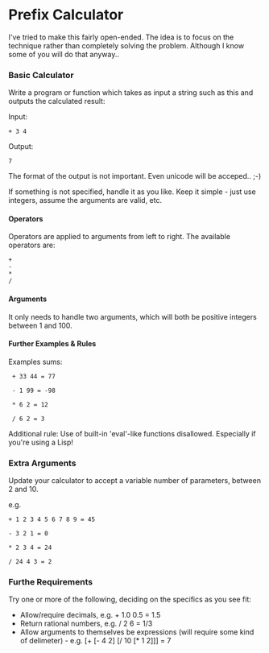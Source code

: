 Prefix Calculator
=================

I've tried to make this fairly open-ended.  The idea is to focus on the technique rather than completely solving the problem.  Although I know some of you will do that anyway..

### Basic Calculator

Write a program or function which takes as input a string such as this and outputs the calculated result:

Input:

    + 3 4

Output:

    7

The format of the output is not important.  Even unicode will be acceped.. ;-)

If something is not specified, handle it as you like.  Keep it simple - just use integers, assume the arguments are valid, etc.

#### Operators

Operators are applied to arguments from left to right.  The available operators are:

    + 
    - 
    * 
    / 

#### Arguments

It only needs to handle two arguments, which will both be positive integers between 1 and 100.

#### Further Examples & Rules

Examples sums:

     + 33 44 = 77
     
     - 1 99 = -98
     
     * 6 2 = 12
     
     / 6 2 = 3

Additional rule: Use of built-in 'eval'-like functions disallowed.  Especially if you're using a Lisp!
 
### Extra Arguments
 
Update your calculator to accept a variable number of parameters, between 2 and 10.

e.g.

    + 1 2 3 4 5 6 7 8 9 = 45
    
    - 3 2 1 = 0
    
    * 2 3 4 = 24
    
    / 24 4 3 = 2

### Furthe Requirements

Try one or more of the following, deciding on the specifics as you see fit:

* Allow/require decimals, e.g. + 1.0 0.5 = 1.5
* Return rational numbers, e.g. / 2 6 = 1/3
* Allow arguments to themselves be expressions (will require some kind of delimeter) - e.g. [+ [- 4 2] [/ 10 [* 1 2]]] = 7
